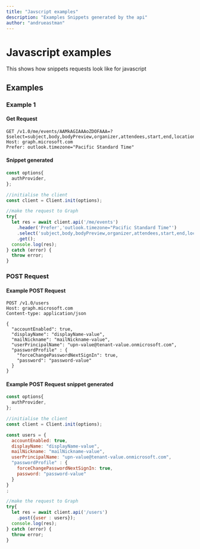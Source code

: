 ```yaml
---
title: "Javscript examples"
description: "Examples Snippets generated by the api"
author: "andrueastman"
---
```


# Javascript examples

This shows how snippets requests look like for javascript

## Examples

### Example 1

#### Get Request

```http
GET /v1.0/me/events/AAMkAGIAAAoZDOFAAA=?$select=subject,body,bodyPreview,organizer,attendees,start,end,location
Host: graph.microsoft.com
Prefer: outlook.timezone="Pacific Standard Time"
```

#### Snippet generated

```javascript
const options{
  authProvider,
};

//initialise the client
const client = Client.init(options);

//make the request to Graph
try{
  let res = await client.api('/me/events')
    .header('Prefer','outlook.timezone="Pacific Standard Time"')
    .select('subject,body,bodyPreview,organizer,attendees,start,end,location')
    .get();
  console.log(res);
} catch (error) {
  throw error;
}
```

### POST Request

#### Example POST Request

```http
POST /v1.0/users
Host: graph.microsoft.com
Content-type: application/json

{
  "accountEnabled": true,
  "displayName": "displayName-value",
  "mailNickname": "mailNickname-value",
  "userPrincipalName": "upn-value@tenant-value.onmicrosoft.com",
  "passwordProfile" : {
    "forceChangePasswordNextSignIn": true,
    "password": "password-value"
  }
}
```

#### Example POST Request snippet generated

```javascript
const options{
  authProvider,
};

//initialise the client
const client = Client.init(options);

const users = {
  accountEnabled: true,
  displayName: "displayName-value",
  mailNickname: "mailNickname-value",
  userPrincipalName: "upn-value@tenant-value.onmicrosoft.com",
  "passwordProfile" : {
    forceChangePasswordNextSignIn: true,
    password: "password-value"
  }
}
;

//make the request to Graph
try{
  let res = await client.api('/users')
    .post({user : users});
  console.log(res);
} catch (error) {
  throw error;
}
```